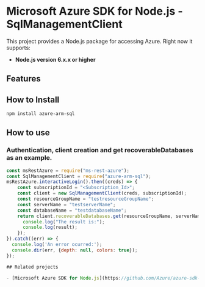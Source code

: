 # Microsoft Azure SDK for Node.js - SqlManagementClient
This project provides a Node.js package for accessing Azure. Right now it supports:
- **Node.js version 6.x.x or higher**

## Features


## How to Install

```bash
npm install azure-arm-sql
```

## How to use

### Authentication, client creation and get recoverableDatabases as an example.

```javascript
const msRestAzure = require("ms-rest-azure");
const SqlManagementClient = require("azure-arm-sql");
msRestAzure.interactiveLogin().then((creds) => {
    const subscriptionId = "<Subscription_Id>";
    const client = new SqlManagementClient(creds, subscriptionId);
    const resourceGroupName = "testresourceGroupName";
    const serverName = "testserverName";
    const databaseName = "testdatabaseName";
    return client.recoverableDatabases.get(resourceGroupName, serverName, databaseName).then((result) => {
      console.log("The result is:");
      console.log(result);
    });
}).catch((err) => {
  console.log('An error ocurred:');
  console.dir(err, {depth: null, colors: true});
});

## Related projects

- [Microsoft Azure SDK for Node.js](https://github.com/Azure/azure-sdk-for-node)
